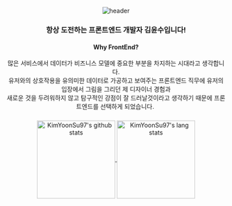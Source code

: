 
<div align="center">
  
![header](https://capsule-render.vercel.app/api?type=waving&color=gradient&height=250&section=header&text=FRONTEND_KIMYOONSU&fontSize=60)

### 항상 도전하는 프론트엔드 개발자 김윤수입니다!
#### Why FrontEnd?
많은 서비스에서 데이터가 비즈니스 모델에 중요한 부분을 차지하는 시대라고 생각합니다.
<br />
유저와의 상호작용을 유의미한 데이터로 가공하고 보여주는 프론트엔드 직무에
유저의 입장에서 그림을 그리던 제 디자이너 경험과
<br />새로운 것을 두려워하지 않고 탐구적인 강점이 잘 드러날것이라고 생각하기 때문에 프론트엔드를 선택하게 되었습니다. 
###    
<a href="https://github.com/KimYoonSu97">
<img align="center" style="height:180px" src="https://github-readme-stats.vercel.app/api?username=KimYoonSu97&show_icons=true&include_all_commits=true&theme=nord&hide_border=true" alt="KimYoonSu97's github stats" />
<img align="center" style="height:180px" src="https://github-readme-stats.vercel.app/api/top-langs/?username=KimYoonSu97&layout=compact&theme=nord&hide_border=true" alt="KimYoonSu97's lang stats"/>
</a>


</div>


